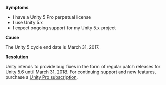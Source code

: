 

**Symptoms**


- I have a Unity 5 Pro perpetual license
- I use Unity 5.x
- I expect ongoing support for my Unity 5.x project



**Cause**



The Unity 5 cycle end date is March 31, 2017.



**Resolution**



Unity intends to provide bug fixes in the form of regular patch releases for Unity 5.6 until March 31, 2018.
For continuing support and new features, purchase a [Unity Pro subscription](https://store.unity.com/products/unity-pro).

